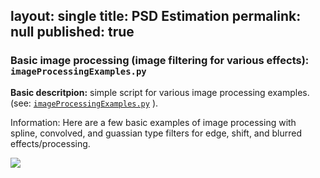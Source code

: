 layout: single
title: PSD Estimation
permalink: null
published: true
---



### Basic image processing (image filtering for various effects): `imageProcessingExamples.py`


**Basic descritpion:** simple script for various image processing examples. (see: [`imageProcessingExamples.py`](https://github.com/richkylet/analysis-tools/blob/gh-pages/imageProcessingExamples.py) ).

Information: Here are a few basic examples of image processing with  spline, convolved, and guassian type filters for edge, shift, and blurred effects/processing. 

![]({{site.baseurl}}https://github.com/richkylet/analysis-tools/blob/gh-pages/images/imageProcess.jpeg?raw=true)
